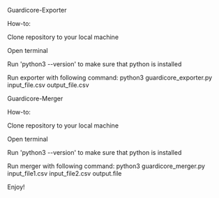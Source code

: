  Guardicore-Exporter
 
 How-to:
 
  Clone repository to your local machine
  
  Open terminal
  
  Run 'python3 --version' to make sure that python is installed
  
  Run exporter with following command: python3 guardicore_exporter.py input_file.csv output_file.csv
 
 
 Guardicore-Merger

How-to:

  Clone repository to your local machine

  Open terminal

  Run 'python3 --version' to make sure that python is installed
  
  Run merger with following command: python3 guardicore_merger.py input_file1.csv input_file2.csv output.file
  

Enjoy!
